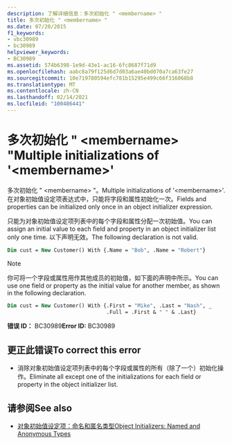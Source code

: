 ```yaml
---
description: 了解详细信息：多次初始化 " <membername> "
title: 多次初始化 " <membername> "
ms.date: 07/20/2015
f1_keywords:
- vbc30989
- bc30989
helpviewer_keywords:
- BC30989
ms.assetid: 574b6398-1e9d-43e1-ac16-6fc8687f71d9
ms.openlocfilehash: aabc8a79f125d6d7d03a6ae40bd070a7ca63fe27
ms.sourcegitcommit: 10e719780594efc781b15295e499c66f316068b8
ms.translationtype: MT
ms.contentlocale: zh-CN
ms.lasthandoff: 02/14/2021
ms.locfileid: "100486441"
---
```

# <a name="multiple-initializations-of-membername"></a><span data-ttu-id="33f42-103">多次初始化 " \<membername> "</span><span class="sxs-lookup"><span data-stu-id="33f42-103">Multiple initializations of '\<membername>'</span></span>

<span data-ttu-id="33f42-104">多次初始化 " \<membername> "。</span><span class="sxs-lookup"><span data-stu-id="33f42-104">Multiple initializations of '\<membername>'.</span></span> <span data-ttu-id="33f42-105">在对象初始值设定项表达式中，只能将字段和属性初始化一次。</span><span class="sxs-lookup"><span data-stu-id="33f42-105">Fields and properties can be initialized only once in an object initializer expression.</span></span>

<span data-ttu-id="33f42-106">只能为对象初始值设定项列表中的每个字段和属性分配一次初始值。</span><span class="sxs-lookup"><span data-stu-id="33f42-106">You can assign an initial value to each field and property in an object initializer list only one time.</span></span> <span data-ttu-id="33f42-107">以下声明无效。</span><span class="sxs-lookup"><span data-stu-id="33f42-107">The following declaration is not valid.</span></span>

```vb
Dim cust = New Customer() With {.Name = "Bob", .Name = "Robert"}
```

> [!NOTE]
> <span data-ttu-id="33f42-108">你可将一个字段或属性用作其他成员的初始值，如下面的声明中所示。</span><span class="sxs-lookup"><span data-stu-id="33f42-108">You can use one field or property as the initial value for another member, as shown in the following declaration.</span></span>

```vb
Dim cust = New Customer() With {.First = "Mike", .Last = "Nash", _
                                .Full = .First & " " & .Last}
```

<span data-ttu-id="33f42-109">**错误 ID：** BC30989</span><span class="sxs-lookup"><span data-stu-id="33f42-109">**Error ID:** BC30989</span></span>

## <a name="to-correct-this-error"></a><span data-ttu-id="33f42-110">更正此错误</span><span class="sxs-lookup"><span data-stu-id="33f42-110">To correct this error</span></span>

- <span data-ttu-id="33f42-111">消除对象初始值设定项列表中的每个字段或属性的所有（除了一个）初始化操作。</span><span class="sxs-lookup"><span data-stu-id="33f42-111">Eliminate all except one of the initializations for each field or property in the object initializer list.</span></span>

## <a name="see-also"></a><span data-ttu-id="33f42-112">请参阅</span><span class="sxs-lookup"><span data-stu-id="33f42-112">See also</span></span>

- [<span data-ttu-id="33f42-113">对象初始值设定项：命名和匿名类型</span><span class="sxs-lookup"><span data-stu-id="33f42-113">Object Initializers: Named and Anonymous Types</span></span>](../programming-guide/language-features/objects-and-classes/object-initializers-named-and-anonymous-types.md)
